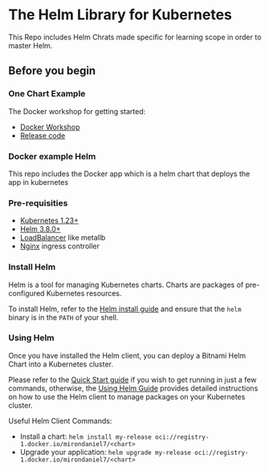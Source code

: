 # The Helm Library for Kubernetes

This Repo includes Helm Chrats made specific for learning scope in order to master Helm. 

## Before you begin

### One Chart Example

The Docker workshop for getting started: 
- [Docker Workshop](https://docs.docker.com/get-started/)
- [Release code](https://github.com/docker/getting-started-app)

### Docker example Helm

This repo includes the Docker app which is a helm chart that deploys the app in kubernetes

### Pre-requisities

- [Kubernetes 1.23+](https://kubernetes.io/releases/)
- [Helm 3.8.0+](https://helm.sh/docs/)
- [LoadBalancer](https://metallb.universe.tf/installation/) like metallb
- [Nginx](https://docs.nginx.com/nginx-ingress-controller/installation/installing-nic/installation-with-helm/) ingress controller 

### Install Helm

Helm is a tool for managing Kubernetes charts. Charts are packages of pre-configured Kubernetes resources.

To install Helm, refer to the [Helm install guide](https://github.com/helm/helm#install) and ensure that the `helm` binary is in the `PATH` of your shell.

### Using Helm

Once you have installed the Helm client, you can deploy a Bitnami Helm Chart into a Kubernetes cluster.

Please refer to the [Quick Start guide](https://helm.sh/docs/intro/quickstart/) if you wish to get running in just a few commands, otherwise, the [Using Helm Guide](https://helm.sh/docs/intro/using_helm/) provides detailed instructions on how to use the Helm client to manage packages on your Kubernetes cluster.

Useful Helm Client Commands:

- Install a chart: `helm install my-release oci://registry-1.docker.io/mirondaniel7/<chart>`
- Upgrade your application: `helm upgrade my-release oci://registry-1.docker.io/mirondaniel7/<chart>`


